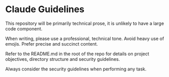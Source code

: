 # Claude Guidelines

This repository will be primarily technical prose, it is unlikely to have a large code component.

When writing, please use a professional, technical tone. Avoid heavy use of emojis. Prefer precise and succinct content.

Refer to the README.md in the root of the repo for details on project objectives, directory structure and security guidelines.

Always consider the security guidelines when performing any task.
